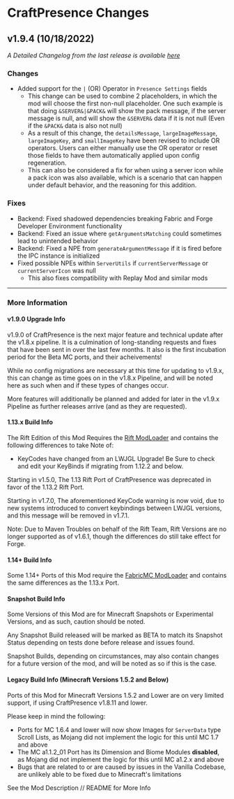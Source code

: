 # CraftPresence Changes

## v1.9.4 (10/18/2022)

_A Detailed Changelog from the last release is
available [here](https://gitlab.com/CDAGaming/CraftPresence/-/compare/release%2Fv1.9.3...release%2Fv1.9.4)_

### Changes

* Added support for the `|` (OR) Operator in `Presence Settings` fields
    * This change can be used to combine 2 placeholders, in which the mod will choose the first
      non-null placeholder. One such example is that doing `&SERVER&|&PACK&` will show the pack message, if the server
      message
      is null, and will show the `&SERVER&` data if it is not null (Even if the `&PACK&` data is also not null)
    * As a result of this change, the `detailsMessage`, `largeImageMessage`, `largeImageKey`, and `smallImageKey` have
      been revised to include OR operators. Users can either manually use the OR operator or reset those fields to have
      them automatically applied upon config regeneration.
    * This can also be considered a fix for when using a server icon while a pack icon was also available, which is a
      scenario that can happen under default behavior, and the reasoning for this addition.

### Fixes

* Backend: Fixed shadowed dependencies breaking Fabric and Forge Developer Environment functionality
* Backend: Fixed an issue where `getArgumentsMatching` could sometimes lead to unintended behavior
* Backend: Fixed a NPE from `generateArgumentMessage` if it is fired before the IPC instance is initialized
* Fixed possible NPEs within `ServerUtils` if `currentServerMessage` or `currentServerIcon` was null
    * This also fixes compatibility with Replay Mod and similar mods

___

### More Information

#### v1.9.0 Upgrade Info

v1.9.0 of CraftPresence is the next major feature and technical update after the v1.8.x pipeline.
It is a culmination of long-standing requests and fixes that have been sent in over the last few months.
It also is the first incubation period for the Beta MC ports, and their acheivements!

While no config migrations are necessary at this time for updating to v1.9.x, this can change as time goes on in the
v1.8.x Pipeline, and will be noted here as such when and if these types of changes occur.

More features will additionally be planned and added for later in the v1.9.x Pipeline as further releases arrive (and as
they are requested).

#### 1.13.x Build Info

The Rift Edition of this Mod Requires the [Rift ModLoader](https://www.curseforge.com/minecraft/mc-mods/rift) and
contains the following differences to take Note of:

* KeyCodes have changed from an LWJGL Upgrade! Be Sure to check and edit your KeyBinds if migrating from 1.12.2 and
  below.

Starting in v1.5.0, The 1.13 Rift Port of CraftPresence was deprecated in favor of the 1.13.2 Rift Port.

Starting in v1.7.0, The aforementioned KeyCode warning is now void, due to new systems introduced to convert keybindings
between LWJGL versions, and this message will be removed in v1.7.1.

Note: Due to Maven Troubles on behalf of the Rift Team, Rift Versions are no longer supported as of v1.6.1, though the
differences do still take effect for Forge.

#### 1.14+ Build Info

Some 1.14+ Ports of this Mod require the [FabricMC ModLoader](https://www.curseforge.com/minecraft/mc-mods/fabric-api)
and contains the same differences as the 1.13.x Port.

#### Snapshot Build Info

Some Versions of this Mod are for Minecraft Snapshots or Experimental Versions, and as such, caution should be noted.

Any Snapshot Build released will be marked as BETA to match its Snapshot Status depending on tests done before release
and issues found.

Snapshot Builds, depending on circumstances, may also contain changes for a future version of the mod, and will be noted
as so if this is the case.

#### Legacy Build Info (Minecraft Versions 1.5.2 and Below)

Ports of this Mod for Minecraft Versions 1.5.2 and Lower are on very limited support, if using CraftPresence v1.8.11 and
lower.

Please keep in mind the following:

* Ports for MC 1.6.4 and lower will now show Images for `ServerData` type Scroll Lists, as Mojang did not implement the
  logic for this until MC 1.7 and above
* The MC a1.1.2_01 Port has its Dimension and Biome Modules **disabled**, as Mojang did not implement the logic for this
  until MC a1.2.x and above
* Bugs that are related to or are caused by issues in the Vanilla Codebase, are unlikely able to be fixed due to
  Minecraft's limitations

See the Mod Description // README for More Info
